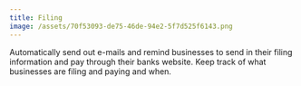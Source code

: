 ```yaml
---
title: Filing
image: /assets/70f53093-de75-46de-94e2-5f7d525f6143.png
---
```

Automatically send out e-mails and remind businesses to send in their filing information and pay through their banks website. Keep track of what businesses are filing and paying and when.